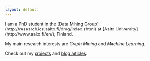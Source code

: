 ```yaml
---
layout: default
---
```


<div class="lead pretty-links">
  I am a PhD student in the [Data Mining Group](http://research.ics.aalto.fi/dmg/index.shtml) at [Aalto University](http://www.aalto.fi/en/), Finland.
  
  My main research interests are *Graph Mining* and *Machine Learning*. 

  Check out my [projects](projects/) and [blog articles](articles/).
</div>
